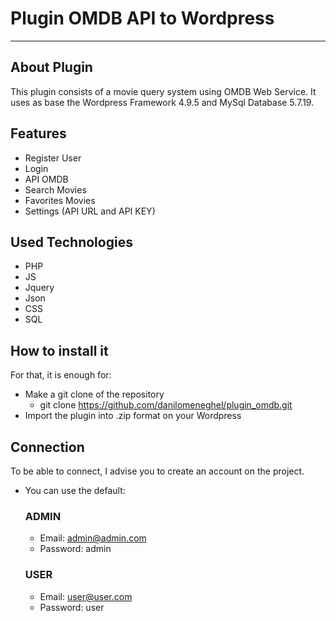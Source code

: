 # Plugin OMDB API to Wordpress
------------------------

## About Plugin
This plugin consists of a movie query system using OMDB Web Service.
It uses as base the Wordpress Framework 4.9.5 and MySql Database 5.7.19.

## Features
- Register User
- Login
- API OMDB
- Search Movies
- Favorites Movies
- Settings (API URL and API KEY)

## Used Technologies
- PHP
- JS
- Jquery
- Json
- CSS
- SQL

## How to install it
For that, it is enough for:
- Make a git clone of the repository
	- git clone https://github.com/danilomeneghel/plugin_omdb.git
- Import the plugin into .zip format on your Wordpress

## Connection
To be able to connect, I advise you to create an account on the project.
- You can use the default:
	### ADMIN
    - Email: admin@admin.com
    - Password: admin
	### USER
    - Email: user@user.com
    - Password: user
